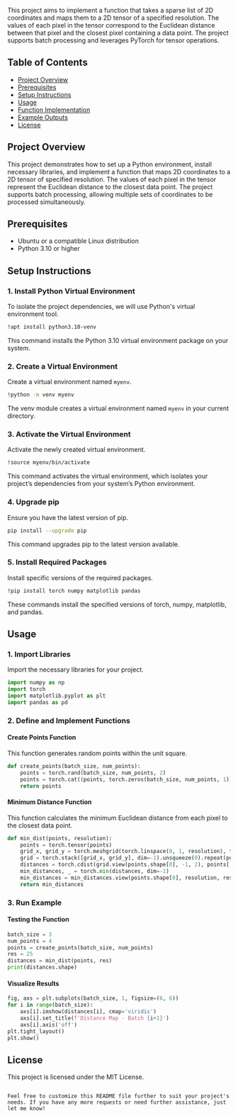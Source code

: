 

This project aims to implement a function that takes a sparse list of 2D coordinates and maps them to a 2D tensor of a specified resolution. The values of each pixel in the tensor correspond to the Euclidean distance between that pixel and the closest pixel containing a data point. The project supports batch processing and leverages PyTorch for tensor operations.

## Table of Contents

- [Project Overview](#project-overview)
- [Prerequisites](#prerequisites)
- [Setup Instructions](#setup-instructions)
- [Usage](#usage)
- [Function Implementation](#function-implementation)
- [Example Outputs](#example-outputs)
- [License](#license)

## Project Overview

This project demonstrates how to set up a Python environment, install necessary libraries, and implement a function that maps 2D coordinates to a 2D tensor of specified resolution. The values of each pixel in the tensor represent the Euclidean distance to the closest data point. The project supports batch processing, allowing multiple sets of coordinates to be processed simultaneously.

## Prerequisites

- Ubuntu or a compatible Linux distribution
- Python 3.10 or higher

## Setup Instructions

### 1. Install Python Virtual Environment

To isolate the project dependencies, we will use Python's virtual environment tool.

```bash
!apt install python3.10-venv
```

This command installs the Python 3.10 virtual environment package on your system.

### 2. Create a Virtual Environment

Create a virtual environment named `myenv`.

```bash
!python -m venv myenv
```

The venv module creates a virtual environment named `myenv` in your current directory.

### 3. Activate the Virtual Environment

Activate the newly created virtual environment.

```bash
!source myenv/bin/activate
```

This command activates the virtual environment, which isolates your project’s dependencies from your system’s Python environment.

### 4. Upgrade pip

Ensure you have the latest version of pip.

```bash
pip install --upgrade pip
```

This command upgrades pip to the latest version available.

### 5. Install Required Packages

Install specific versions of the required packages.

```bash
!pip install torch numpy matplotlib pandas
```

These commands install the specified versions of torch, numpy, matplotlib, and pandas.

## Usage

### 1. Import Libraries

Import the necessary libraries for your project.

```python
import numpy as np
import torch
import matplotlib.pyplot as plt
import pandas as pd
```

### 2. Define and Implement Functions

#### Create Points Function

This function generates random points within the unit square.

```python
def create_points(batch_size, num_points):
    points = torch.rand(batch_size, num_points, 2)
    points = torch.cat((points, torch.zeros(batch_size, num_points, 1)), dim=-1)
    return points
```

#### Minimum Distance Function

This function calculates the minimum Euclidean distance from each pixel to the closest data point.

```python
def min_dist(points, resolution):
    points = torch.tensor(points)
    grid_x, grid_y = torch.meshgrid(torch.linspace(0, 1, resolution), torch.linspace(0, 1, resolution))
    grid = torch.stack([grid_x, grid_y], dim=-1).unsqueeze(0).repeat(points.shape[0], 1, 1, 1)
    distances = torch.cdist(grid.view(points.shape[0], -1, 2), points[..., :2])
    min_distances, _ = torch.min(distances, dim=-1)
    min_distances = min_distances.view(points.shape[0], resolution, resolution)
    return min_distances
```

### 3. Run Example

#### Testing the Function

```python
batch_size = 3
num_points = 4
points = create_points(batch_size, num_points)
res = 25
distances = min_dist(points, res)
print(distances.shape)
```

#### Visualize Results

```python
fig, axs = plt.subplots(batch_size, 1, figsize=(6, 6))
for i in range(batch_size):
    axs[i].imshow(distances[i], cmap='viridis')
    axs[i].set_title(f'Distance Map - Batch {i+1}')
    axs[i].axis('off')
plt.tight_layout()
plt.show()
```

## License

This project is licensed under the MIT License.
```

Feel free to customize this README file further to suit your project's needs. If you have any more requests or need further assistance, just let me know!
